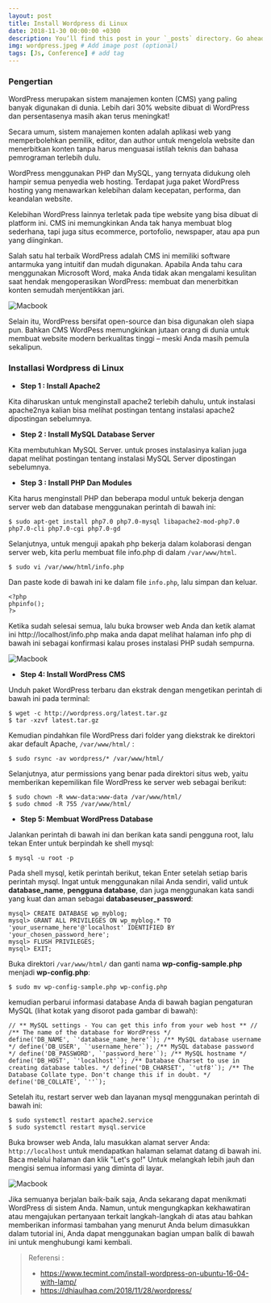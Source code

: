 ```yaml
---
layout: post
title: Install Wordpress di Linux
date: 2018-11-30 00:00:00 +0300
description: You’ll find this post in your `_posts` directory. Go ahead and edit it and re-build the site to see your changes. # Add post description (optional)
img: wordpress.jpeg # Add image post (optional)
tags: [Js, Conference] # add tag
---
```


### Pengertian

WordPress merupakan sistem manajemen konten (CMS) yang paling banyak digunakan di dunia. Lebih dari 30% website dibuat di WordPress dan persentasenya masih akan terus meningkat!

Secara umum, sistem manajemen konten adalah aplikasi web yang memperbolehkan pemilik, editor, dan author untuk mengelola website dan menerbitkan konten tanpa harus menguasai istilah teknis dan bahasa pemrograman terlebih dulu.

WordPress menggunakan PHP dan MySQL, yang ternyata didukung oleh hampir semua penyedia web hosting. Terdapat juga paket WordPress hosting yang menawarkan kelebihan dalam kecepatan, performa, dan keandalan website.

Kelebihan WordPress lainnya terletak pada tipe website yang bisa dibuat di platform ini. CMS ini memungkinkan Anda tak hanya membuat blog sederhana, tapi juga situs ecommerce, portofolio, newspaper, atau apa pun yang diinginkan.

Salah satu hal terbaik WordPress adalah CMS ini memiliki software antarmuka yang intuitif dan mudah digunakan. Apabila Anda tahu cara menggunakan Microsoft Word, maka Anda tidak akan mengalami kesulitan saat hendak mengoperasikan WordPress: membuat dan menerbitkan konten semudah menjentikkan jari.

![Macbook]({{site.baseurl}}/assets/img/wp-1.jpg)

Selain itu, WordPress bersifat open-source dan bisa digunakan oleh siapa pun. Bahkan CMS WordPess memungkinkan jutaan orang di dunia untuk membuat website modern berkualitas tinggi – meski Anda masih pemula sekalipun.

### Installasi Wordpress di Linux

- **Step 1 : Install Apache2**

Kita diharuskan untuk menginstall apache2 terlebih dahulu, untuk instalasi apache2nya kalian bisa melihat postingan tentang instalasi apache2 dipostingan sebelumnya.

- **Step 2 : Install MySQL Database Server**

Kita membutuhkan MySQL Server. untuk proses instalasinya kalian juga dapat melihat postingan tentang instalasi MySQL Server dipostingan sebelumnya.

- **Step 3 : Install PHP Dan Modules**

Kita harus menginstall PHP dan beberapa modul untuk bekerja dengan server web dan database menggunakan perintah di bawah ini:

    $ sudo apt-get install php7.0 php7.0-mysql libapache2-mod-php7.0 php7.0-cli php7.0-cgi php7.0-gd

Selanjutnya, untuk menguji apakah php bekerja dalam kolaborasi dengan server web, kita perlu membuat file info.php di dalam `/var/www/html`.

    $ sudo vi /var/www/html/info.php

Dan paste kode di bawah ini ke dalam file `info.php`, lalu simpan dan keluar.

    <?php 
    phpinfo();
    ?>

Ketika sudah selesai semua, lalu buka browser web Anda dan ketik alamat ini http://localhost/info.php maka anda dapat melihat halaman info php di bawah ini sebagai konfirmasi kalau proses instalasi PHP sudah sempurna.

![Macbook]({{site.baseurl}}/assets/img/wp-3.png)

- **Step 4: Install WordPress CMS**

Unduh paket WordPress terbaru dan ekstrak dengan mengetikan perintah di bawah ini pada terminal:

    $ wget -c http://wordpress.org/latest.tar.gz
    $ tar -xzvf latest.tar.gz

Kemudian pindahkan file WordPress dari folder yang diekstrak ke direktori akar default Apache, `/var/www/html/` :

    $ sudo rsync -av wordpress/* /var/www/html/

Selanjutnya, atur permissions yang benar pada direktori situs web, yaitu memberikan kepemilikan file WordPress ke server web sebagai berikut:

    $ sudo chown -R www-data:www-data /var/www/html/
    $ sudo chmod -R 755 /var/www/html/

- **Step 5: Membuat WordPress Database**

Jalankan perintah di bawah ini dan berikan kata sandi pengguna root, lalu tekan Enter untuk berpindah ke shell mysql:

    $ mysql -u root -p 

Pada shell mysql, ketik perintah berikut, tekan Enter setelah setiap baris perintah mysql. Ingat untuk menggunakan nilai Anda sendiri, valid untuk **database_name**, **pengguna database**, dan juga menggunakan kata sandi yang kuat dan aman sebagai **databaseuser_password**:

    mysql> CREATE DATABASE wp_myblog;
    mysql> GRANT ALL PRIVILEGES ON wp_myblog.* TO 'your_username_here'@'localhost' IDENTIFIED BY 'your_chosen_password_here';
    mysql> FLUSH PRIVILEGES;
    mysql> EXIT;

Buka direktori `/var/www/html/` dan ganti nama **wp-config-sample.php** menjadi **wp-config.php**:

    $ sudo mv wp-config-sample.php wp-config.php

kemudian perbarui informasi database Anda di bawah bagian pengaturan MySQL (lihat kotak yang disorot pada gambar di bawah):

    // ** MySQL settings - You can get this info from your web host ** //
    /** The name of the database for WordPress */
    define('DB_NAME', `'database_name_here'`); /** MySQL database username */ define('DB_USER', `'username_here'`); /** MySQL database password */ define('DB_PASSWORD', `'password_here'`); /** MySQL hostname */ define('DB_HOST', `'localhost'`); /** Database Charset to use in creating database tables. */ define('DB_CHARSET', `'utf8'`); /** The Database Collate type. Don't change this if in doubt. */ define('DB_COLLATE', `''`);

Setelah itu, restart server web dan layanan mysql menggunakan perintah di bawah ini:

    $ sudo systemctl restart apache2.service 
    $ sudo systemctl restart mysql.service 

Buka browser web Anda, lalu masukkan alamat server Anda: `http://localhost` untuk mendapatkan halaman selamat datang di bawah ini. Baca melalui halaman dan klik "Let's go!" Untuk melangkah lebih jauh dan mengisi semua informasi yang diminta di layar.

![Macbook]({{site.baseurl}}/assets/img/wp-2.png)

Jika semuanya berjalan baik-baik saja, Anda sekarang dapat menikmati WordPress di sistem Anda. Namun, untuk mengungkapkan kekhawatiran atau mengajukan pertanyaan terkait langkah-langkah di atas atau bahkan memberikan informasi tambahan yang menurut Anda belum dimasukkan dalam tutorial ini, Anda dapat menggunakan bagian umpan balik di bawah ini untuk menghubungi kami kembali.

> Referensi :
> - https://www.tecmint.com/install-wordpress-on-ubuntu-16-04-with-lamp/
> - https://dhiaulhaq.com/2018/11/28/wordpress/